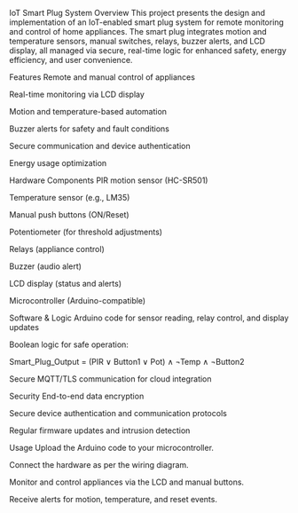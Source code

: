 IoT Smart Plug System
Overview
This project presents the design and implementation of an IoT-enabled smart plug system for remote monitoring and control of home appliances. The smart plug integrates motion and temperature sensors, manual switches, relays, buzzer alerts, and LCD display, all managed via secure, real-time logic for enhanced safety, energy efficiency, and user convenience.

Features
Remote and manual control of appliances

Real-time monitoring via LCD display

Motion and temperature-based automation

Buzzer alerts for safety and fault conditions

Secure communication and device authentication

Energy usage optimization

Hardware Components
PIR motion sensor (HC-SR501)

Temperature sensor (e.g., LM35)

Manual push buttons (ON/Reset)

Potentiometer (for threshold adjustments)

Relays (appliance control)

Buzzer (audio alert)

LCD display (status and alerts)

Microcontroller (Arduino-compatible)

Software & Logic
Arduino code for sensor reading, relay control, and display updates

Boolean logic for safe operation:

Smart_Plug_Output = (PIR ∨ Button1 ∨ Pot) ∧ ¬Temp ∧ ¬Button2

Secure MQTT/TLS communication for cloud integration

Security
End-to-end data encryption

Secure device authentication and communication protocols

Regular firmware updates and intrusion detection

Usage
Upload the Arduino code to your microcontroller.

Connect the hardware as per the wiring diagram.

Monitor and control appliances via the LCD and manual buttons.

Receive alerts for motion, temperature, and reset events.
